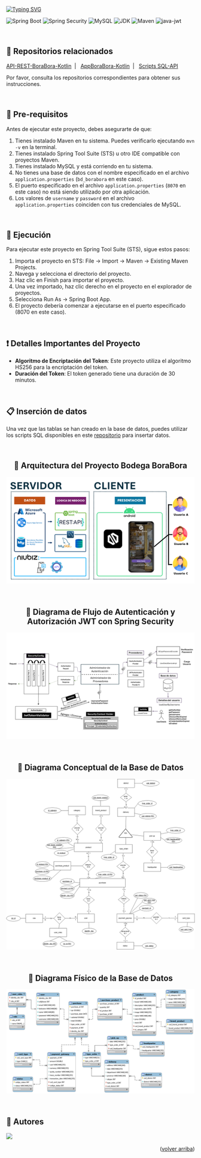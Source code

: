 
<a href="https://git.io/typing-svg"><img src="https://readme-typing-svg.demolab.com?font=Fira+Code&weight=600&size=43&pause=1000&color=D3D302&random=false&width=680&height=60&lines=API+REST+-+Bodega+BoraBora;APP+M%C3%B3vil+-+Kotlin" alt="Typing SVG" /></a>


![Spring Boot](https://img.shields.io/badge/Spring%20Boot-3.1.0-brightgreen)
![Spring Security](https://img.shields.io/badge/Spring%20Security-6-brightgreen)
![MySQL](https://img.shields.io/badge/MySQL-8.0-blue)
![JDK](https://img.shields.io/badge/JDK-17-orange)
![Maven](https://img.shields.io/badge/Maven-3.8.6-red)
![java-jwt](https://img.shields.io/badge/java--jwt-4.2.1-green)

<br>

## 📌 Repositorios relacionados

[API-REST-BoraBora-Kotlin](https://github.com/CarlosAcosta4/apirest-borabora-android-kotlin) &nbsp;| &nbsp; [AppBoraBora-Kotlin](https://github.com/brigittev0/AppBoraMovil) &nbsp;| &nbsp; [Scripts SQL-API](https://github.com/CarlosAcosta4/resources-apis-borabora) &nbsp;

Por favor, consulta los repositorios correspondientes para obtener sus instrucciones.

<br>

## 📑 Pre-requisitos

Antes de ejecutar este proyecto, debes asegurarte de que:

1. Tienes instalado Maven en tu sistema. Puedes verificarlo ejecutando `mvn -v` en la terminal.
2. Tienes instalado Spring Tool Suite (STS) u otro IDE compatible con proyectos Maven.
3. Tienes instalado MySQL y está corriendo en tu sistema.
4. No tienes una base de datos con el nombre especificado en el archivo `application.properties` (`bd_borabora` en este caso).
5. El puerto especificado en el archivo `application.properties` (`8070` en este caso) no está siendo utilizado por otra aplicación.
6. Los valores de `username` y `password` en el archivo `application.properties` coinciden con tus credenciales de MySQL.

<br>

## 🔢 Ejecución

Para ejecutar este proyecto en Spring Tool Suite (STS), sigue estos pasos:

1. Importa el proyecto en STS: File -> Import -> Maven -> Existing Maven Projects.
2. Navega y selecciona el directorio del proyecto.
3. Haz clic en Finish para importar el proyecto.
4. Una vez importado, haz clic derecho en el proyecto en el explorador de proyectos.
5. Selecciona Run As -> Spring Boot App.
6. El proyecto debería comenzar a ejecutarse en el puerto especificado (8070 en este caso).

<br>

## ❗ Detalles Importantes del Proyecto
- **Algoritmo de Encriptación del Token**: Este proyecto utiliza el algoritmo HS256 para la encriptación del token.
- **Duración del Token**: El token generado tiene una duración de 30 minutos.

<br>

## 📋 Inserción de datos
Una vez que las tablas se han creado en la base de datos, puedes utilizar los scripts SQL disponibles en este [repositorio](https://github.com/CarlosAcosta4/resources-apis-borabora) para insertar datos.

<br>

<div align="center">
  
## 🔹 Arquitectura del Proyecto Bodega BoraBora
![Arquitectura](./src/main/img/Arquitectura.png)

<br>

## 🔸 Diagrama de Flujo de Autenticación y Autorización JWT con Spring Security
![DiagramaSecurityJWT](./src/main/img/DiagramaSecurityJWT.png)

<br>

## 🔹 Diagrama Conceptual de la Base de Datos
![Conceptual](./src/main/img/Conceptual.png)

<br>

## 🔸 Diagrama Físico de la Base de Datos
![Fisico](./src/main/img/Fisico.png)
</div>

<br>

## 👥 Autores
<a href="https://github.com/CarlosAcosta4/apirest-borabora-android-kotlin/graphs/contributors">
  <img src="https://contrib.rocks/image?repo=CarlosAcosta4/apirest-borabora-android-kotlin" />
</a>

<p align="right">(<a href="#readme-top">volver arriba</a>)</p>


